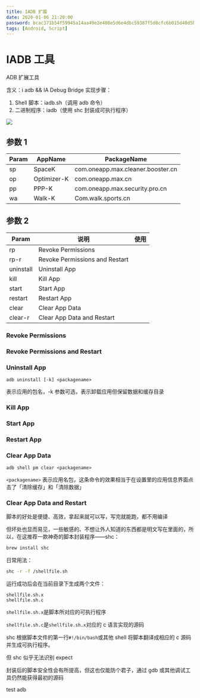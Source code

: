 ```yaml
---
title: IADB 扩展
date: 2020-01-06 21:20:00
password: bcac371b54f59945a14aa49e2e408e5d6e4dbc59387f5d8cfc6b015d40d5bb02
tags: [Android, Script]
---
```


# IADB 工具

ADB 扩展工具

含义：i adb && IA Debug Bridge
实现步骤：

1. Shell 脚本：iadb.sh（调用 adb 命令）
2. 二进制程序：iadb（使用 shc 封装成可执行程序）
<!--more-->

![](https://blog-1251678165.cos.ap-chengdu.myqcloud.com/Ns2t4O.png)

## 参数 1

| Param | AppName     | PackageName                       |
| ----- | ----------- | --------------------------------- |
| sp    | SpaceK      | com.oneapp.max.cleaner.booster.cn |
| op    | Optimizer-K | com.oneapp.max.cn                 |
| pp    | PPP-K       | com.oneapp.max.security.pro.cn    |
| wa    | Walk-K      | Com.walk.sports.cn                |

## 参数 2

| Param     | 说明                           | 使用 |
| --------- | ------------------------------ | ---- |
| rp        | Revoke Permissions             |      |
| rp-r      | Revoke Permissions and Restart |      |
| uninstall | Uninstall App                  |      |
| kill      | Kill App                       |      |
| start     | Start App                      |      |
| restart   | Restart App                    |      |
| clear     | Clear App Data                 |      |
| clear-r   | Clear App Data and Restart     |      |

### Revoke Permissions

### Revoke Permissions and Restart

### Uninstall App

```
adb uninstall [-k] <packagename>
```

<packagename> 表示应用的包名，-k 参数可选，表示卸载应用但保留数据和缓存目录

### Kill App

### Start App

### Restart App

### Clear App Data

```
adb shell pm clear <packagename>
```

`<packagename>` 表示应用名包，这条命令的效果相当于在设置里的应用信息界面点击了「清除缓存」和「清除数据」

### Clear App Data and Restart

脚本的好处是便捷、高效，拿起来就可以写，写完就能跑，都不用编译

但坏处也显而易见，一些敏感的、不想让外人知道的东西都是明文写在里面的，所以，在这推荐一款神奇的脚本封装程序——shc：

```bash
brew install shc
```

日常用法：

```bash
shc -r -f /shellfile.sh
```

运行成功后会在当前目录下生成两个文件：

```
shellfile.sh.x
shellfile.sh.c
```

`shellfile.sh.x`是脚本所对应的可执行程序

`shellfile.sh.c`是`shellfile.sh.x`对应的 c 语言实现的源码

shc 根据脚本文件的第一行`#!/bin/bash`或其他 shell 将脚本翻译成相应的 c 源码并生成可执行程序。

但 shc 似乎无法识别 expect

封装后的脚本安全性会有所提高，但这也仅能防个君子，通过 gdb 或其他调试工具仍然能获得最初的源码

test adb

